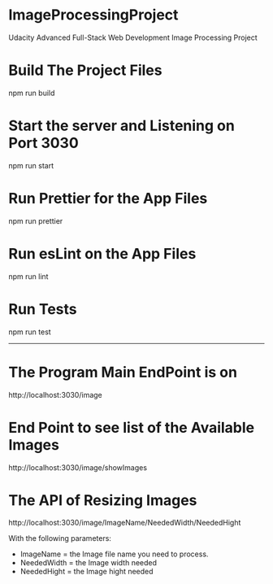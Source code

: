 # ImageProcessingProject
Udacity Advanced Full-Stack Web Development Image Processing Project

# Build The Project Files 
npm run build

# Start the server and Listening on Port 3030
npm run start

# Run Prettier for the App Files
npm run prettier

# Run esLint on the App Files
npm run lint

# Run Tests
npm run test

---------------------------------------------------

# The Program Main EndPoint is on 
http://localhost:3030/image

# End Point to see list of the Available Images
http://localhost:3030/image/showImages

# The API of Resizing Images
http://localhost:3030/image/ImageName/NeededWidth/NeededHight

With the following parameters:
- ImageName = the Image file name you need to process.
- NeededWidth = the Image width needed
- NeededHight = the Image hight needed


